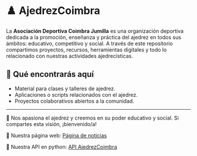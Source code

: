 # ♟️ AjedrezCoimbra

La **Asociación Deportiva Coimbra Jumilla** es una organización deportiva dedicada a la promoción, enseñanza y práctica del ajedrez en todos sus ámbitos: educativo, competitivo y social. A través de este repositorio compartimos proyectos, recursos, herramientas digitales y todo lo relacionado con nuestras actividades ajedrecísticas.

## 🔹 Qué encontrarás aquí

- Material para clases y talleres de ajedrez.
- Aplicaciones o scripts relacionados con el ajedrez.
- Proyectos colaborativos abiertos a la comunidad.

---

💬 Nos apasiona el ajedrez y creemos en su poder educativo y social. Si compartes esta visión, ¡bienvenido/a!

📌 Nuestra página web: [Página de noticias](https://ajedrezcoimbra.com/)

🐍 Nuestra API en python: [API AjedrezCoimbra](https://api.ajedrezcoimbra.com/)
